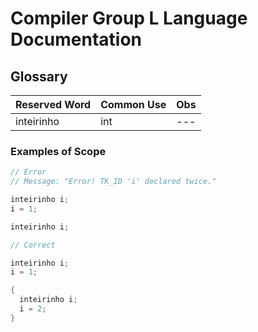 # Compiler Group L Language Documentation 

## Glossary

| Reserved Word | Common Use | Obs |
|--- |--- |--- |
| inteirinho | int | --- |


### Examples of Scope

```cpp
// Error
// Message: "Error! TK_ID 'i' declared twice."

inteirinho i;
i = 1;

inteirinho i;
```

```cpp
// Correct

inteirinho i;
i = 1;

{
  inteirinho i;
  i = 2;
}
```